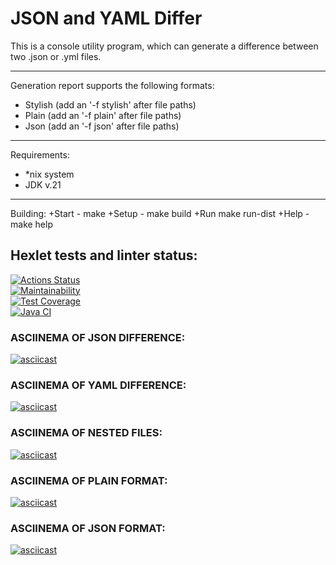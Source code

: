 # JSON and YAML Differ
This is a console utility program, which can generate a difference between two .json or .yml files.
***
Generation report supports the following formats:
+ Stylish (add an '-f stylish' after file paths)
+ Plain (add an '-f plain' after file paths)
+ Json (add an '-f json' after file paths)
***
Requirements:
- *nix system
- JDK v.21
***
Building:
+Start	- make
+Setup -	make build
+Run	make run-dist
+Help	- make help

## Hexlet tests and linter status:
[![Actions Status](https://github.com/Macintosh-ui/java-project-71/actions/workflows/hexlet-check.yml/badge.svg)](https://github.com/Macintosh-ui/java-project-71/actions)\
[![Maintainability](https://api.codeclimate.com/v1/badges/93f1b177d63bccaf24e9/maintainability)](https://codeclimate.com/github/Macintosh-ui/java-project-71/maintainability)\
[![Test Coverage](https://api.codeclimate.com/v1/badges/93f1b177d63bccaf24e9/test_coverage)](https://codeclimate.com/github/Macintosh-ui/java-project-71/test_coverage)\
[![Java CI](https://github.com/Macintosh-ui/java-project-71/actions/workflows/main.yml/badge.svg)](https://github.com/Macintosh-ui/java-project-71/actions/workflows/main.yml)

### ASCIINEMA OF JSON DIFFERENCE:
[![asciicast](https://asciinema.org/a/z4CHn1xvPs03vvWBQBh5VLTJy.svg)](https://asciinema.org/a/z4CHn1xvPs03vvWBQBh5VLTJy)

### ASCIINEMA OF YAML DIFFERENCE:
[![asciicast](https://asciinema.org/a/kW5jcZUonkJpMjd9wiqXOQBQT.svg)](https://asciinema.org/a/kW5jcZUonkJpMjd9wiqXOQBQT)

### ASCIINEMA OF NESTED FILES:
[![asciicast](https://asciinema.org/a/FQ6vZOFEj2WnlRR16YwfIIPDn.svg)](https://asciinema.org/a/FQ6vZOFEj2WnlRR16YwfIIPDn)

### ASCIINEMA OF PLAIN FORMAT:
[![asciicast](https://asciinema.org/a/xyMBQD8d2epDwl2z7XUTKHURg.svg)](https://asciinema.org/a/xyMBQD8d2epDwl2z7XUTKHURg)

### ASCIINEMA OF JSON FORMAT:
[![asciicast](https://asciinema.org/a/785duqe3u2Gr3RFzptd0hp6tS.svg)](https://asciinema.org/a/785duqe3u2Gr3RFzptd0hp6tS)
